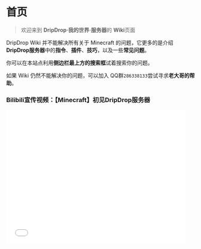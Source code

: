 # 首页

> 欢迎来到 **DripDrop·我的世界·服务器**的 **Wiki**页面 

DripDrop Wiki 并不能解决所有关于 Minecraft 的问题，它更多的是介绍**DripDrop服务器**中的**指令**、**插件**、**技巧**，以及一些**常见问题**。

你可以在本站点利用**侧边栏最上方的搜索框**试着搜索你的问题。

如果 Wiki 仍然不能解决你的问题，可以加入 QQ群`286338133`尝试寻求**老大哥的帮助**。

### Bilibili宣传视频：【Minecraft】初见DripDrop服务器

<iframe src="//player.bilibili.com/player.html?aid=887375756&bvid=BV1WK4y1N7BD&cid=319120333&page=1" scrolling="no" border="0" frameborder="no" framespacing="0" allowfullscreen="true" width=480 height=360> </iframe>


